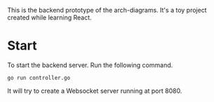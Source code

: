This is the backend prototype of the arch-diagrams. It's a toy project created while learning React.


# Start
To start the backend server. Run the following command.
```
go run controller.go
```
It will try to create a Websocket server running at port 8080.